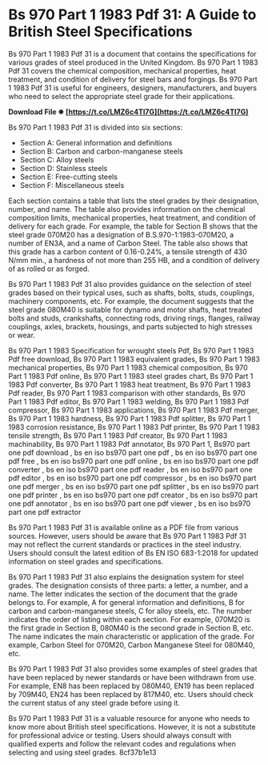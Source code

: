 
 
# Bs 970 Part 1 1983 Pdf 31: A Guide to British Steel Specifications
 
Bs 970 Part 1 1983 Pdf 31 is a document that contains the specifications for various grades of steel produced in the United Kingdom. Bs 970 Part 1 1983 Pdf 31 covers the chemical composition, mechanical properties, heat treatment, and condition of delivery for steel bars and forgings. Bs 970 Part 1 1983 Pdf 31 is useful for engineers, designers, manufacturers, and buyers who need to select the appropriate steel grade for their applications.
 
**Download File ✵ [https://t.co/LMZ6c4TI7G](https://t.co/LMZ6c4TI7G)**


 
Bs 970 Part 1 1983 Pdf 31 is divided into six sections:
 
- Section A: General information and definitions
- Section B: Carbon and carbon-manganese steels
- Section C: Alloy steels
- Section D: Stainless steels
- Section E: Free-cutting steels
- Section F: Miscellaneous steels

Each section contains a table that lists the steel grades by their designation, number, and name. The table also provides information on the chemical composition limits, mechanical properties, heat treatment, and condition of delivery for each grade. For example, the table for Section B shows that the steel grade 070M20 has a designation of B.S.970-1:1983-070M20, a number of EN3A, and a name of Carbon Steel. The table also shows that this grade has a carbon content of 0.16-0.24%, a tensile strength of 430 N/mm min., a hardness of not more than 255 HB, and a condition of delivery of as rolled or as forged.
 
Bs 970 Part 1 1983 Pdf 31 also provides guidance on the selection of steel grades based on their typical uses, such as shafts, bolts, studs, couplings, machinery components, etc. For example, the document suggests that the steel grade 080M40 is suitable for dynamo and motor shafts, heat treated bolts and studs, crankshafts, connecting rods, driving rings, flanges, railway couplings, axles, brackets, housings, and parts subjected to high stresses or wear.
 
Bs 970 Part 1 1983 Specification for wrought steels Pdf,  Bs 970 Part 1 1983 Pdf free download,  Bs 970 Part 1 1983 equivalent grades,  Bs 970 Part 1 1983 mechanical properties,  Bs 970 Part 1 1983 chemical composition,  Bs 970 Part 1 1983 Pdf online,  Bs 970 Part 1 1983 steel grades chart,  Bs 970 Part 1 1983 Pdf converter,  Bs 970 Part 1 1983 heat treatment,  Bs 970 Part 1 1983 Pdf reader,  Bs 970 Part 1 1983 comparison with other standards,  Bs 970 Part 1 1983 Pdf editor,  Bs 970 Part 1 1983 welding,  Bs 970 Part 1 1983 Pdf compressor,  Bs 970 Part 1 1983 applications,  Bs 970 Part 1 1983 Pdf merger,  Bs 970 Part 1 1983 hardness,  Bs 970 Part 1 1983 Pdf splitter,  Bs 970 Part 1 1983 corrosion resistance,  Bs 970 Part 1 1983 Pdf printer,  Bs 970 Part 1 1983 tensile strength,  Bs 970 Part 1 1983 Pdf creator,  Bs 970 Part 1 1983 machinability,  Bs 970 Part 1 1983 Pdf annotator,  Bs 970 Part 1,  Bs970 part one pdf download ,  bs en iso bs970 part one pdf ,  bs en iso bs970 part one pdf free ,  bs en iso bs970 part one pdf online ,  bs en iso bs970 part one pdf converter ,  bs en iso bs970 part one pdf reader ,  bs en iso bs970 part one pdf editor ,  bs en iso bs970 part one pdf compressor ,  bs en iso bs970 part one pdf merger ,  bs en iso bs970 part one pdf splitter ,  bs en iso bs970 part one pdf printer ,  bs en iso bs970 part one pdf creator ,  bs en iso bs970 part one pdf annotator ,  bs en iso bs970 part one pdf viewer ,  bs en iso bs970 part one pdf extractor
 
Bs 970 Part 1 1983 Pdf 31 is available online as a PDF file from various sources. However, users should be aware that Bs 970 Part 1 1983 Pdf 31 may not reflect the current standards or practices in the steel industry. Users should consult the latest edition of Bs EN ISO 683-1:2018 for updated information on steel grades and specifications.
  
Bs 970 Part 1 1983 Pdf 31 also explains the designation system for steel grades. The designation consists of three parts: a letter, a number, and a name. The letter indicates the section of the document that the grade belongs to. For example, A for general information and definitions, B for carbon and carbon-manganese steels, C for alloy steels, etc. The number indicates the order of listing within each section. For example, 070M20 is the first grade in Section B, 080M40 is the second grade in Section B, etc. The name indicates the main characteristic or application of the grade. For example, Carbon Steel for 070M20, Carbon Manganese Steel for 080M40, etc.
 
Bs 970 Part 1 1983 Pdf 31 also provides some examples of steel grades that have been replaced by newer standards or have been withdrawn from use. For example, EN8 has been replaced by 080M40, EN19 has been replaced by 709M40, EN24 has been replaced by 817M40, etc. Users should check the current status of any steel grade before using it.
 
Bs 970 Part 1 1983 Pdf 31 is a valuable resource for anyone who needs to know more about British steel specifications. However, it is not a substitute for professional advice or testing. Users should always consult with qualified experts and follow the relevant codes and regulations when selecting and using steel grades.
 8cf37b1e13
 
